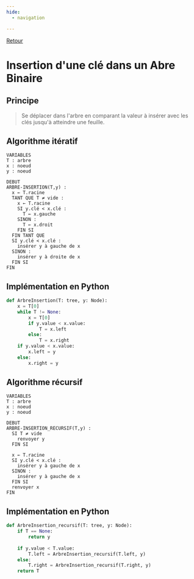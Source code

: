 ```yaml
---
hide:
  - navigation

---
```


[Retour](../../)


# **Insertion d'une clé dans un Abre Binaire**
## Principe

> Se déplacer dans l'arbre en comparant la valeur à insérer avec les clés jusqu'à atteindre une feuille.


## Algorithme **itératif**  

```
VARIABLES
T : arbre
x : noeud
y : noeud

DEBUT
ARBRE-INSERTION(T,y) :
  x ← T.racine
  TANT QUE T ≠ vide :
    x ← T.racine
    SI y.clé < x.clé :
      T ← x.gauche
    SINON :
      T ← x.droit
    FIN SI
  FIN TANT QUE
  SI y.clé < x.clé :
    insérer y à gauche de x
  SINON :
    insérer y à droite de x
  FIN SI
FIN
```

## Implémentation en Python

```Python
def ArbreInsertion(T: tree, y: Node):
    x = T[0]
    while T != None:
        x = T[0]
        if y.value < x.value:
            T = x.left
        else:
            T = x.right
    if y.value < x.value:
        x.left = y
    else:
        x.right = y
```

## Algorithme **récursif**  

```
VARIABLES
T : arbre
x : noeud
y : noeud

DEBUT
ARBRE-INSERTION_RECURSIF(T,y) :
  SI T ≠ vide
    renvoyer y
  FIN SI

  x ← T.racine
  SI y.clé < x.clé :
    insérer y à gauche de x
  SINON :
    insérer y à gauche de x
  FIN SI
  renvoyer x
FIN
```

## Implémentation en Python

```Python
def ArbreInsertion_recursif(T: tree, y: Node):
    if T == None:
        return y
    
    if y.value < T.value:
        T.left = ArbreInsertion_recursif(T.left, y)
    else:
        T.right = ArbreInsertion_recursif(T.right, y)
    return T
```
